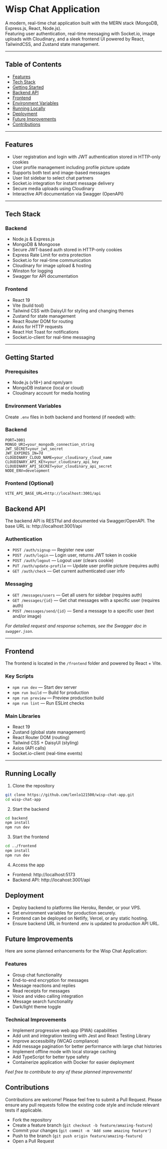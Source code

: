 # Wisp Chat Application

A modern, real-time chat application built with the MERN stack (MongoDB, Express.js, React, Node.js).  
Featuring user authentication, real-time messaging with Socket.io, image uploads with Cloudinary, and a sleek frontend UI powered by React, TailwindCSS, and Zustand state management.

---

## Table of Contents

- [Features](#features)
- [Tech Stack](#tech-stack)
- [Getting Started](#getting-started)
- [Backend API](#backend-api)
- [Frontend](#frontend)
- [Environment Variables](#environment-variables)
- [Running Locally](#running-locally)
- [Deployment](#deployment)
- [Future Improvements](#future-improvements)
- [Contributions](#contributions)

---

## Features

- User registration and login with JWT authentication stored in HTTP-only cookies
- User profile management including profile picture update
- Supports both text and image-based messages
- User list sidebar to select chat partners
- Socket.io integration for instant message delivery
- Secure media uploads using Cloudinary
- Interactive API documentation via Swagger (OpenAPI)

---

## Tech Stack

### Backend

- Node.js & Express.js
- MongoDB & Mongoose
- Secure JWT-based auth stored in HTTP-only cookies
- Express Rate Limit for extra protection
- Socket.io for real-time communication
- Cloudinary for image upload & hosting
- Winston for logging
- Swagger for API documentation

### Frontend

- React 19
- Vite (build tool)
- Tailwind CSS with DaisyUI for styling and changing themes
- Zustand for state management
- React Router DOM for routing
- Axios for HTTP requests
- React Hot Toast for notifications
- Socket.io-client for real-time messaging

---

## Getting Started

### Prerequisites

- Node.js (v18+) and npm/yarn
- MongoDB instance (local or cloud)
- Cloudinary account for media hosting

### Environment Variables

Create `.env` files in both backend and frontend (if needed) with:

### Backend

```
PORT=3001
MONGO_URI=your_mongodb_connection_string
JWT_SECRET=your_jwt_secret
JWT_EXPIRES_IN=7d
CLOUDINARY_CLOUD_NAME=your_cloudinary_cloud_name
CLOUDINARY_API_KEY=your_cloudinary_api_key
CLOUDINARY_API_SECRET=your_cloudinary_api_secret
NODE_ENV=development
```

### Frontend (Optional)

```
VITE_API_BASE_URL=http://localhost:3001/api
```

## Backend API

The backend API is RESTful and documented via Swagger/OpenAPI. The base URL is:
http://localhost:3001/api

### Authentication

- `POST /auth/signup` — Register new user
- `POST /auth/login` — Login user, returns JWT token in cookie
- `POST /auth/logout` — Logout user (clears cookie)
- `PUT /auth/update-profile` — Update user profile picture (requires auth)
- `GET /auth/check` — Get current authenticated user info

### Messaging

- `GET /messages/users` — Get all users for sidebar (requires auth)
- `GET /messages/{id}` — Get chat messages with a specific user (requires auth)
- `POST /messages/send/{id}` — Send a message to a specific user (text and/or image)

_For detailed request and response schemas, see the Swagger doc in `swagger.json`._

---

## Frontend

The frontend is located in the `/frontend` folder and powered by React + Vite.

### Key Scripts

- `npm run dev` — Start dev server
- `npm run build` — Build for production
- `npm run preview` — Preview production build
- `npm run lint` — Run ESLint checks

### Main Libraries

- React 19
- Zustand (global state management)
- React Router DOM (routing)
- Tailwind CSS + DaisyUI (styling)
- Axios (API calls)
- Socket.io-client (real-time events)

---

## Running Locally

1. Clone the repository

```bash
git clone https://github.com/lenlo121500/wisp-chat-app.git
cd wisp-chat-app
```

2. Start the backend

```bash
cd backend
npm install
npm run dev
```

3. Start the frontend

```bash
cd ../frontend
npm install
npm run dev
```

4. Access the app

- Frontend: http://localhost:5173
- Backend API: http://locahost:3001/api

## Deployment

- Deploy backend to platforms like Heroku, Render, or your VPS.
- Set environment variables for production securely.
- Frontend can be deployed on Netlify, Vercel, or any static hosting.
- Ensure backend URL in frontend .env is updated to production API URL.

## Future Improvements

Here are some planned enhancements for the Wisp Chat Application:

### Features

- Group chat functionality
- End-to-end encryption for messages
- Message reactions and replies
- Read receipts for messages
- Voice and video calling integration
- Message search functionality
- Dark/light theme toggle

### Technical Improvements

- Implement progressive web app (PWA) capabilities
- Add unit and integration testing with Jest and React Testing Library
- Improve accessibility (WCAG compliance)
- Add message pagination for better performance with large chat histories
- Implement offline mode with local storage caching
- Add TypeScript for better type safety
- Containerize application with Docker for easier deployment

_Feel free to contribute to any of these planned improvements!_

## Contributions

Contributions are welcome! Please feel free to submit a Pull Request. Please ensure any pull requests follow the existing code style and include relevant tests if applicable.

- Fork the repository
- Create a feature branch (`git checkout -b feature/amazing-feature`)
- Commit your changes (`git commit -m 'Add some amazing feature'`)
- Push to the branch (`git push origin feature/amazing-feature`)
- Open a Pull Request

